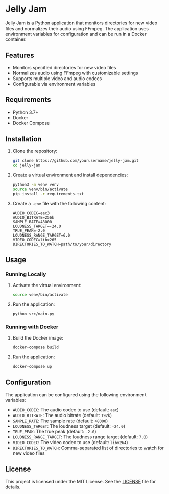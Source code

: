 # Jelly Jam

Jelly Jam is a Python application that monitors directories for new video files and normalizes their audio using FFmpeg. The application uses environment variables for configuration and can be run in a Docker container.

## Features

- Monitors specified directories for new video files
- Normalizes audio using FFmpeg with customizable settings
- Supports multiple video and audio codecs
- Configurable via environment variables

## Requirements

- Python 3.7+
- Docker
- Docker Compose

## Installation

1. Clone the repository:
    ```sh
    git clone https://github.com/yourusername/jelly-jam.git
    cd jelly-jam
    ```

2. Create a virtual environment and install dependencies:
    ```sh
    python3 -m venv venv
    source venv/bin/activate
    pip install -r requirements.txt
    ```

3. Create a `.env` file with the following content:
    ```properties
    AUDIO_CODEC=eac3
    AUDIO_BITRATE=256k
    SAMPLE_RATE=48000
    LOUDNESS_TARGET=-24.0
    TRUE_PEAK=-2.0
    LOUDNESS_RANGE_TARGET=6.0
    VIDEO_CODEC=libx265
    DIRECTORIES_TO_WATCH=path/to/your/directory
    ```

## Usage

### Running Locally

1. Activate the virtual environment:
    ```sh
    source venv/bin/activate
    ```

2. Run the application:
    ```sh
    python src/main.py
    ```

### Running with Docker

1. Build the Docker image:
    ```sh
    docker-compose build
    ```

2. Run the application:
    ```sh
    docker-compose up
    ```

## Configuration

The application can be configured using the following environment variables:

- `AUDIO_CODEC`: The audio codec to use (default: `aac`)
- `AUDIO_BITRATE`: The audio bitrate (default: `192k`)
- `SAMPLE_RATE`: The sample rate (default: `48000`)
- `LOUDNESS_TARGET`: The loudness target (default: `-24.0`)
- `TRUE_PEAK`: The true peak (default: `-2.0`)
- `LOUDNESS_RANGE_TARGET`: The loudness range target (default: `7.0`)
- `VIDEO_CODEC`: The video codec to use (default: `libx264`)
- `DIRECTORIES_TO_WATCH`: Comma-separated list of directories to watch for new video files

## License

This project is licensed under the MIT License. See the [LICENSE](LICENSE) file for details.
